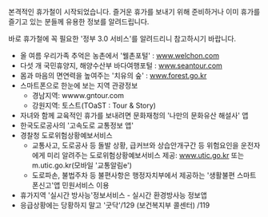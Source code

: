 본격적인 휴가철이 시작되었습니다. 즐거운 휴가를 보내기 위해 준비하거나 이미 휴가를 즐기고 있는 분들께 유용한 정보를 알려드립니다.

바로 휴가철에 꼭 필요한 '정부 3.0 서비스'를 알려드리니 참고하시기 바랍니다.

- 올 여름 우리가족 추억은 농촌에서 '웰촌포털' : www.welchon.com
- 다섯 개 국민휴양지, 해양수산부 바다여행포털 : www.seantour.com
- 몸과 마음의 면연력을 높여주는 '치유의 숲' : www.forest.go.kr
- 스마트폰으로 한눈에 보는 지역 관광정보
  - 경남지역: wwww.gntour.com
  - 강원지역: 토스트(TOaST : Tour & Story)
- 자녀와 함께 교육적인 휴가를 보내려면 문화재청의 '나만의 문화유산 해설사' 앱
- 한국도로공사의 '고속도로 교통정보 앱'
- 경찰청 도로위험상황예보서비스
  - 교통사고, 도로공사 등 돌발 상황, 급커브와 상습안개구간 등 위험요인을 운전자에게 미리 알려주는 도로위험상황예보서비스 제공: www.utic.go.kr 또는 m.utic.go.kr(모바일 '교통알림e')
  - 도로파손, 불법주차 등 불편사항은 행정자치부에서 제공하는 '생활불편 스마트폰신고'앱 민원서비스 이용
- 휴가지역 '실시간 방사능'정보서비스 - 실시간 환경방사능 정보앱
- 응급상황에는 당황하지 말고 '굿닥'/129 (보건복지부 콜센터) /119
